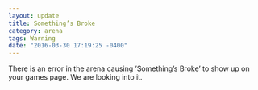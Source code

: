 ```yaml
---
layout: update
title: Something’s Broke
category: arena
tags: Warning
date: "2016-03-30 17:19:25 -0400"
---
```


There is an error in the arena causing ’Something’s Broke’ to show up on your games page.  We are looking into it.
